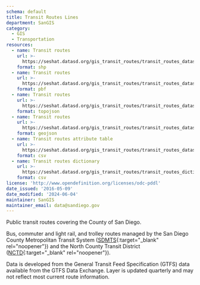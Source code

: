 ```yaml
---
schema: default
title: Transit Routes Lines
department: SanGIS
category:
  - GIS
  - Transportation
resources:
  - name: Transit routes
    url: >-
      https://seshat.datasd.org/gis_transit_routes/transit_routes_datasd.zip
    format: shp
  - name: Transit routes
    url: >-
      https://seshat.datasd.org/gis_transit_routes/transit_routes_datasd.pbf
    format: pbf
  - name: Transit routes
    url: >-
      https://seshat.datasd.org/gis_transit_routes/transit_routes_datasd.topo.json
    format: topojson
  - name: Transit routes
    url: >-
      https://seshat.datasd.org/gis_transit_routes/transit_routes_datasd.geojson
    format: geojson
  - name: Transit routes attribute table
    url: >-
      https://seshat.datasd.org/gis_transit_routes/transit_routes_datasd.csv
    format: csv
  - name: Transit routes dictionary
    url: >-
      https://seshat.datasd.org/gis_transit_routes/transit_routes_dictionary_datasd.csv
    format: csv
license: 'http://www.opendefinition.org/licenses/odc-pddl'
date_issued: '2016-05-09'
date_modified: '2024-06-04'
maintainer: SanGIS
maintainer_email: data@sandiego.gov
---
```

Public transit routes covering the County of San Diego.
<!--more-->
Bus, commuter and light rail, and trolley routes managed by the San Diego County Metropolitan Transit System ([SDMTS]('https://www.sdmts.com/'){:target="_blank" rel="noopener"}) and the North County Transit District ([NCTD](http://www.gonctd.com/){:target="_blank" rel="noopener"}).

Data is developed from the General Transit Feed Specification (GTFS) data available from the GTFS Data Exchange. Layer is updated quarterly and may not reflect most current route information.
